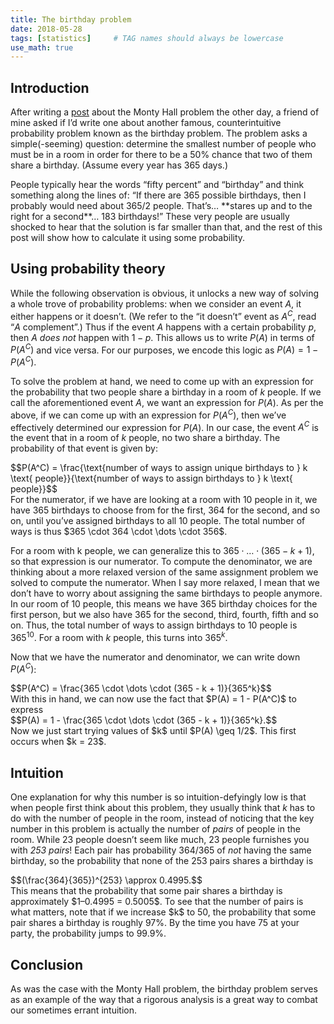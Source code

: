 ```yaml
---
title: The birthday problem
date: 2018-05-28
tags: [statistics]     # TAG names should always be lowercase
use_math: true
---
```


## Introduction
After writing a [post](https://www.jgindi.me/posts/monty-hall/) about the Monty Hall problem the other day, a friend of
mine asked if I’d write one about another famous, counterintuitive probability problem known as the birthday problem.
The problem asks a simple(-seeming) question: determine the smallest number of people who must be in a room in order for
there to be a 50% chance that two of them share a birthday. (Assume every year has 365 days.)

People typically hear the words “fifty percent” and “birthday” and think something along the lines of: “If there are 365
possible birthdays, then I probably would need about 365/2 people. That’s… \*\*stares up and to the right for a second\*\*… 183
birthdays!” These very people are usually shocked to hear that the solution is far smaller than that, and the rest of this
post will show how to calculate it using some probability.

## Using probability theory
While the following observation is obvious, it unlocks a new way of solving a whole trove of probability problems: when we
consider an event $A$, it either happens or it doesn’t. (We refer to the “it doesn’t” event as $A^C$, read “$A$
complement”.) Thus if the event $A$ happens with a certain probability $p$, then $A$ *does not* happen with $1 - p$. This
allows us to write $P(A)$ in terms of $P(A^C)$ and vice versa. For our purposes, we encode this logic as $P(A) = 1 -
P(A^C)$.

To solve the problem at hand, we need to come up with an expression for the probability that two people share a birthday in
a room of $k$ people. If we call the aforementioned event $A$, we want an expression for $P(A)$. As per the above, if we
can come up with an expression for $P(A^C)$, then we’ve effectively determined our expression for $P(A)$.
In our case, the event $A^C$ is the event that in a room of $k$ people, no two share a birthday. The probability of that
event is given by:
<div>
$$P(A^C) = \frac{\text{number of ways to assign unique birthdays to } k \text{ people}}{\text{number of ways to assign
birthdays to } k \text{ people}}$$
</div>
For the numerator, if we have are looking at a room with 10 people in it, we have 365 birthdays to choose from for the
first, 364 for the second, and so on, until you’ve assigned birthdays to all 10 people. The total number of ways is thus
$365 \cdot 364 \cdot \dots \cdot 356$.

For a room with k people, we can generalize this to $365 \cdot \dots \cdot (365 - k + 1)$, so that expression is our
numerator. To compute the denominator, we are thinking about a more relaxed version of the same assignment problem we
solved to compute the numerator. When I say more relaxed, I mean that we don’t have to worry about assigning the same
birthdays to people anymore. In our room of 10 people, this means we have 365 birthday choices for the first person, but we
also have 365 for the second, third, fourth, fifth and so on. Thus, the total number of ways to assign birthdays to 10
people is $365^{10}$. For a room with $k$ people, this turns into $365^k$.

Now that we have the numerator and denominator, we can write down $P(A^C)$:
<div>
$$P(A^C) = \frac{365 \cdot \dots \cdot (365 - k + 1)}{365^k}$$
</div>
With this in hand, we can now use the fact that $P(A) = 1 - P(A^C)$ to express
<div>
$$P(A) = 1 - \frac{365 \cdot \dots \cdot (365 - k + 1)}{365^k}.$$
</div>
Now we just start trying values of $k$ until $P(A) \geq 1/2$. This first occurs when $k = 23$.

## Intuition
One explanation for why this number is so intuition-defyingly low is that when people first think about this problem, they
usually think that $k$ has to do with the number of people in the room, instead of noticing that the key number in this
problem is actually the number of *pairs* of people in the room. While 23 people doesn’t seem like much, 23 people
furnishes you with *253 pairs*! Each pair has probability 364/365 of *not* having the same birthday, so the probability
that none of the 253 pairs shares a birthday is
<div>
$$(\frac{364}{365})^{253} \approx 0.4995.$$
</div>
This means that the probability that some pair shares a birthday is approximately $1–0.4995 = 0.5005$.
To see that the number of pairs is what matters, note that if we increase $k$ to 50, the probability that some pair shares
a birthday is roughly 97%. By the time you have 75 at your party, the probability jumps to 99.9%.

## Conclusion
As was the case with the Monty Hall problem, the birthday problem serves as an example of the way that a rigorous analysis
is a great way to combat our sometimes errant intuition.
